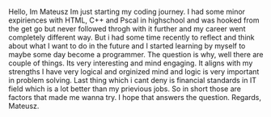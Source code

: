 Hello, Im Mateusz Im just starting my coding journey. I had some minor expiriences with HTML, C++ and Pscal in highschool and was hooked from the get go but never followed throgh with it further and my career went completely different way. But i had some time recently to reflect and think about what I want to do in the future and I started learning by myself to maybe some day become a programmer. The question is why, well there are couple of things. Its very interesting and mind engaging. It aligns with my strengths I have very logical and orginized mind and logic is very important in problem solving. Last thing which i cant deny is financial standards in IT field which is a lot better than my prievious jobs. So in short those are factors that made me wanna try. I hope that answers the question. Regards, Mateusz.
